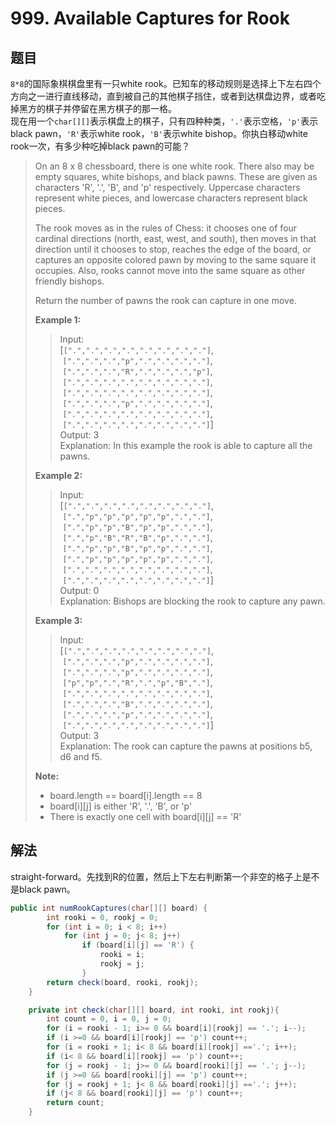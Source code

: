 # 999. Available Captures for Rook

## 题目

`8*8`的国际象棋棋盘里有一只white rook。已知车的移动规则是选择上下左右四个方向之一进行直线移动，直到被自己的其他棋子挡住，或者到达棋盘边界，或者吃掉黑方的棋子并停留在黑方棋子的那一格。  
现在用一个`char[][]`表示棋盘上的棋子，只有四种种类，`'.'`表示空格，`'p'`表示black pawn，`'R'`表示white rook，`'B'`表示white bishop。你执白移动white rook一次，有多少种吃掉black pawn的可能？

>On an 8 x 8 chessboard, there is one white rook.  There also may be empty squares, white bishops, and black pawns.  These are given as characters 'R', '.', 'B', and 'p' respectively. Uppercase characters represent white pieces, and lowercase characters represent black pieces.
>
>The rook moves as in the rules of Chess: it chooses one of four cardinal directions (north, east, west, and south), then moves in that direction until it chooses to stop, reaches the edge of the board, or captures an opposite colored pawn by moving to the same square it occupies.  Also, rooks cannot move into the same square as other friendly bishops.
>
>Return the number of pawns the rook can capture in one move.
>
>
>**Example 1:**
>
>>Input:  
>>[`[".",".",".",".",".",".",".","."]`,
>>&nbsp;`[".",".",".","p",".",".",".","."]`,
>>&nbsp;`[".",".",".","R",".",".",".","p"]`,
>>&nbsp;`[".",".",".",".",".",".",".","."]`,
>>&nbsp;`[".",".",".",".",".",".",".","."]`,
>>&nbsp;`[".",".",".","p",".",".",".","."]`,
>>&nbsp;`[".",".",".",".",".",".",".","."]`,
>>&nbsp;`[".",".",".",".",".",".",".","."]`]  
>>Output: 3  
>>Explanation:
>>In this example the rook is able to capture all the pawns.
>
>**Example 2:**
>
>>Input:  
>>[`[".",".",".",".",".",".",".","."]`,
>>&nbsp;`[".","p","p","p","p","p",".","."]`,
>>&nbsp;`[".","p","p","B","p","p",".","."]`,
>>&nbsp;`[".","p","B","R","B","p",".","."]`,
>>&nbsp;`[".","p","p","B","p","p",".","."]`,
>>&nbsp;`[".","p","p","p","p","p",".","."]`,
>>&nbsp;`[".",".",".",".",".",".",".","."]`,
>>&nbsp;`[".",".",".",".",".",".",".","."]`]  
>>Output: 0  
>>Explanation:
>>Bishops are blocking the rook to capture any pawn.
>
>**Example 3:**
>
>>Input:  
>>[`[".",".",".",".",".",".",".","."]`,
>>&nbsp;`[".",".",".","p",".",".",".","."]`,
>>&nbsp;`[".",".",".","p",".",".",".","."]`,
>>&nbsp;`["p","p",".","R",".","p","B","."]`,
>>&nbsp;`[".",".",".",".",".",".",".","."]`,
>>&nbsp;`[".",".",".","B",".",".",".","."]`,
>>&nbsp;`[".",".",".","p",".",".",".","."]`,
>>&nbsp;`[".",".",".",".",".",".",".","."]`]  
>>Output: 3  
>>Explanation:
>>The rook can capture the pawns at positions b5, d6 and f5.
>
>**Note:**
>
> - board.length == board[i].length == 8
> - board[i][j] is either 'R', '.', 'B', or 'p'
> - There is exactly one cell with board[i][j] == 'R'

## 解法

straight-forward。先找到R的位置，然后上下左右判断第一个非空的格子上是不是black pawn。

```java
public int numRookCaptures(char[][] board) {
        int rooki = 0, rookj = 0;
        for (int i = 0; i < 8; i++)
            for (int j = 0; j< 8; j++)
                if (board[i][j] == 'R') {
                    rooki = i;
                    rookj = j;
                }
        return check(board, rooki, rookj);
    }

    private int check(char[][] board, int rooki, int rookj){
        int count = 0, i = 0, j = 0;
        for (i = rooki - 1; i>= 0 && board[i][rookj] == '.'; i--);
        if (i >=0 && board[i][rookj] == 'p') count++;
        for (i = rooki + 1; i< 8 && board[i][rookj] =='.'; i++);
        if (i< 8 && board[i][rookj] == 'p') count++;
        for (j = rookj - 1; j>= 0 && board[rooki][j] == '.'; j--);
        if (j >=0 && board[rooki][j] == 'p') count++;
        for (j = rookj + 1; j< 8 && board[rooki][j] =='.'; j++);
        if (j< 8 && board[rooki][j] == 'p') count++;
        return count;
    }
```
